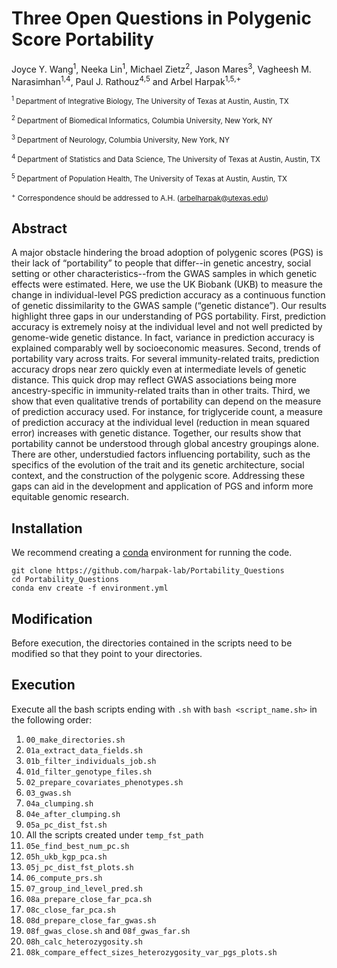 # Three Open Questions in Polygenic Score Portability

Joyce Y. Wang<sup>1</sup>, Neeka Lin<sup>1</sup>, Michael Zietz<sup>2</sup>, Jason Mares<sup>3</sup>, Vagheesh M. Narasimhan<sup>1,4</sup>, Paul J. Rathouz<sup>4,5</sup> and Arbel Harpak<sup>1,5,+</sup>

<sub><sup>1</sup> Department of Integrative Biology, The University of Texas at Austin, Austin, TX</sub>

<sub><sup>2</sup> Department of Biomedical Informatics, Columbia University, New York, NY</sub>

<sub><sup>3</sup> Department of Neurology, Columbia University, New York, NY</sub>

<sub><sup>4</sup> Department of Statistics and Data Science, The University of Texas at Austin, Austin, TX</sub>

<sub><sup>5</sup> Department of Population Health, The University of Texas at Austin, Austin, TX</sub>

<sub><sup>+</sup> Correspondence should be addressed to A.H. (arbelharpak@utexas.edu)</sub>

## Abstract

A major obstacle hindering the broad adoption of polygenic scores (PGS) is their lack of “portability” to people that differ--in genetic ancestry, social setting or other characteristics--from the GWAS samples in which genetic effects were estimated. Here, we use the UK Biobank (UKB) to measure the change in individual-level PGS prediction accuracy as a continuous function of genetic dissimilarity to the GWAS sample (“genetic distance”). Our results highlight three gaps in our understanding of PGS portability. First, prediction accuracy is extremely noisy at the individual level and not well predicted by genome-wide genetic distance. In fact, variance in prediction accuracy is explained comparably well by socioeconomic measures. Second, trends of portability vary across traits. For several immunity-related traits, prediction accuracy drops near zero quickly even at intermediate levels of genetic distance. This quick drop may reflect GWAS associations being more ancestry-specific in immunity-related traits than in other traits. Third, we show that even qualitative trends of portability can depend on the measure of prediction accuracy used. For instance, for triglyceride count, a measure of prediction accuracy at the individual level (reduction in mean squared error) increases with genetic distance. Together, our results show that portability cannot be understood through global ancestry groupings alone. There are other, understudied factors influencing portability, such as the specifics of the evolution of the trait and its genetic architecture, social context, and the construction of the polygenic score. Addressing these gaps can aid in the development and application of PGS and inform more equitable genomic research.

## Installation

We recommend creating a [conda](https://docs.conda.io/projects/conda/en/stable/) environment for running the code.

```
git clone https://github.com/harpak-lab/Portability_Questions
cd Portability_Questions
conda env create -f environment.yml
```

## Modification

Before execution, the directories contained in the scripts need to be modified so that they point to your directories.

## Execution

Execute all the bash scripts ending with `.sh` with `bash <script_name.sh>` in the following order:

1. `00_make_directories.sh`
2. `01a_extract_data_fields.sh`
3. `01b_filter_individuals_job.sh`
4. `01d_filter_genotype_files.sh`
5. `02_prepare_covariates_phenotypes.sh`
6. `03_gwas.sh`
7. `04a_clumping.sh`
8. `04e_after_clumping.sh`
9. `05a_pc_dist_fst.sh`
10. All the scripts created under `temp_fst_path`
11. `05e_find_best_num_pc.sh`
12. `05h_ukb_kgp_pca.sh`
13. `05j_pc_dist_fst_plots.sh`
14. `06_compute_prs.sh`
15. `07_group_ind_level_pred.sh`
16. `08a_prepare_close_far_pca.sh`
17. `08c_close_far_pca.sh`
18. `08d_prepare_close_far_gwas.sh`
19. `08f_gwas_close.sh` and `08f_gwas_far.sh`
20. `08h_calc_heterozygosity.sh`
21. `08k_compare_effect_sizes_heterozygosity_var_pgs_plots.sh`
